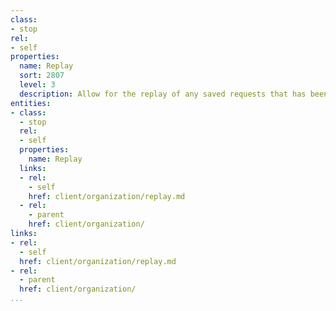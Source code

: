 ```yaml
---
class:
- stop
rel:
- self
properties:
  name: Replay
  sort: 2807
  level: 3
  description: Allow for the replay of any saved requests that has been run and recorded.
entities:
- class:
  - stop
  rel:
  - self
  properties:
    name: Replay
  links:
  - rel:
    - self
    href: client/organization/replay.md
  - rel:
    - parent
    href: client/organization/
links:
- rel:
  - self
  href: client/organization/replay.md
- rel:
  - parent
  href: client/organization/
...
```

